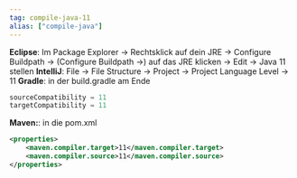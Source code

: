```yaml
---
tag: compile-java-11
alias: ["compile-java"]
---
```


**Eclipse**: Im Package Explorer -> Rechtsklick auf dein JRE -> Configure Buildpath -> (Configure Buildpath ->) auf das JRE klicken -> Edit -> Java 11 stellen
**IntelliJ**: File -> File Structure -> Project -> Project Language Level -> 11
**Gradle**: in der build.gradle am Ende
```groovy
sourceCompatibility = 11
targetCompatibility = 11
```
**Maven:**: in die pom.xml
```xml
<properties>
    <maven.compiler.target>11</maven.compiler.target>
    <maven.compiler.source>11</maven.compiler.source>
</properties>
```
